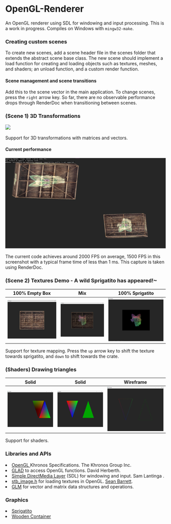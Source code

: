 # OpenGL-Renderer
An OpenGL renderer using SDL for windowing and input processing. This is a work in progress. Compiles on Windows with `mingw32-make`. 

### Creating custom scenes
To create new scenes, add a scene header file in the scenes folder that extends the abstract scene base class. The new scene should implement a load function for creating and loading objects such as textures, meshes, and shaders; an unload function, and a custom render function. 

#### Scene management and scene transitions
Add this to the scene vector in the main application. To change scenes, press the `right` arrow key. So far, there are no observable performance drops through RenderDoc when transitioning between scenes.

### (Scene 1) 3D Transformations
<img src="images/OGL_3DCrates.gif">

Support for 3D transformations with matrices and vectors.

#### Current performance
<img src="images/renderDoc.png">

The current code achieves around 2000 FPS on average, 1500 FPS in this screenshot with a typical frame time of less than 1 ms. This capture is taken using RenderDoc.

### (Scene 2) Textures Demo - A wild Sprigatito has appeared!~
|100% Empty Box|Mix|100% Sprigatito|
|:-------:|:--------:|:--------:|
|<img src="images/empty.png" style="height: 30%">|<img src="images/half.png" style="height: 30%">|<img src="images/full.png" style="height: 30%">

Support for texture mapping. Press the `up` arrow key to shift the texture towards sprigatito, and `down` to shift towards the crate.

### (Shaders) Drawing triangles
|Solid|Solid|Wireframe|
|:---:|:----:|:------:|
|<img src="images/interpolated_color.png" style="height: 30%">|<img src="images/filled.png" style="height: 30%">|<img src="images/wireframe.png" style="height: 30%">|

Support for shaders.

<!-- 
For future reference: the VBO stores the vertices, the EBO stores the vertex indices for each triangle, and the VAO specifies the settings for OpenGL to draw the triangles.
-->

### Libraries and APIs
<li>
<a href="https://www.khronos.org/opengl/">OpenGL </a> Khronos Specifications. The Khronos Group Inc.
</li>
<li>
<a href="https://github.com/Dav1dde/glad">GLAD</a> to access OpenGL functions. David Herberth.
<li>
<a href="https://github.com/libsdl-org/SDL">Simple DirectMedia Layer</a> (SDL) for windowing and input. Sam Lantinga <slouken@libsdl.org>.
</li>
<li>
<a href="https://github.com/nothings/stb/blob/master/stb_image.h">stb_image.h</a> for loading textures in OpenGL. <a href="https://github.com/nothings">Sean Barrett</a>.
</li>
<li>
<a href="https://glm.g-truc.net/0.9.8/index.html">GLM</a> for vector and matrix data structures and operations.
</li>
<!--
<li>
<a href="https://github.com/libsdl-org/SDL_image">SDL_image</a> for image decoding (might use later). Sam Lantinga <slouken@libsdl.org>
</li> 
-->

### Graphics
<li>
<a href="https://pokemon-scarlet-and-violet.fandom.com/wiki/Sprigatito">Sprigatito</a>
</li>
<li>
<a href="https://learnopengl.com/img/textures/container.jpg">Wooden Container</a>
</li>
